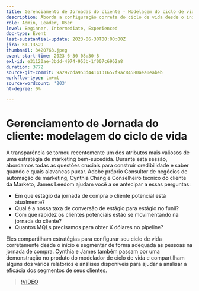 ```yaml
---
title: Gerenciamento de Jornadas do cliente - Modelagem do ciclo de vida
description: Aborda a configuração correta do ciclo de vida desde o início, a segmentação adequada de pessoas na jornada de compra, a demonstração no produto do modelador de ciclo de vida e vários relatórios e análises disponíveis para ajudar a analisar a eficácia dos segmentos de clientes.
role: Admin, Leader, User
level: Beginner, Intermediate, Experienced
doc-type: Event
last-substantial-update: 2023-06-30T00:00:00Z
jira: KT-13529
thumbnail: 3420763.jpeg
event-start-time: 2023-6-30 08:30-8
exl-id: e31120ae-3bdd-4974-953b-1f007c6962a8
duration: 3772
source-git-commit: 9a297cda953d4414131657f9ac84580aea0eabeb
workflow-type: tm+mt
source-wordcount: '203'
ht-degree: 0%

---
```


# Gerenciamento de Jornada do cliente: modelagem do ciclo de vida

A transparência se tornou recentemente um dos atributos mais valiosos de uma estratégia de marketing bem-sucedida. Durante esta sessão, abordamos todas as questões cruciais para construir credibilidade e saber quando e quais alavancas puxar. Adobe próprio Consultor de negócios de automação de marketing, Cynthia Chang e Conselheiro técnico do cliente da Marketo, James Leedom ajudam você a se antecipar a essas perguntas:

* Em que estágio da jornada de compra o cliente potencial está atualmente?
* Qual é a nossa taxa de conversão de estágio para estágio no funil?
* Com que rapidez os clientes potenciais estão se movimentando na jornada do cliente?
* Quantos MQLs precisamos para obter X dólares no pipeline?

Eles compartilham estratégias para configurar seu ciclo de vida corretamente desde o início e segmentar de forma adequada as pessoas na jornada de compra. Cynthia e James também passam por uma demonstração no produto do modelador de ciclo de vida e compartilham alguns dos vários relatórios e análises disponíveis para ajudar a analisar a eficácia dos segmentos de seus clientes.

>[!VIDEO](https://video.tv.adobe.com/v/3420763/?learn=on)
